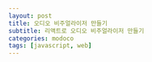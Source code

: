 ```yaml
---
layout: post
title: 오디오 비주얼라이저 만들기
subtitle: 리액트로 오디오 비주얼라이저 만들기
categories: modoco
tags: [javascript, web]
---
```

